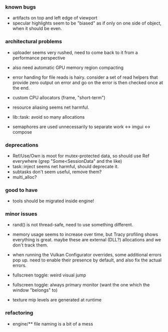 ### known bugs
- artifacts on top and left edge of viewport
- specular highlights seem to be "biased"
    as if only on one side of object, when it should be even.

### architectural problems
- uploader seems very rushed, need to come back to it from a performance perspective
- also need automatic GPU memory region compacting

- error handing for file reads is hairy.
    consider a set of read helpers that provide zero output on error and go on
    the error is then checked once at the end.

- custom CPU allocators (frame, "short-term")
- resource aliasing seems net harmful. 
- lib::task: avoid so many allocations
- semaphores are used unnecessarily to separate work <-> imgui <-> compose

### deprecations
- Ref/Use/Own is moot for mutex-protected data, so should use Ref everywhere
    (grep "Some<SessionData" and the like)
- task::inject seems net harmful, should deprecate it.
- subtasks don't seem useful, remove them?
- multi_alloc?

### good to have
- tools should be migrated inside engine!

### minor issues
- rand() is not thread-safe, need to use something different.

- memory usage seems to increase over time,
    but Tracy profiling shows everything is great.
    maybe these are external (DLL?) allocations and we don't track them.

- when running the Vulkan Configurator overrides, some additional errors pop up.
    need to enable their presence by default, and also fix the actual errors.

- fullscreen toggle: weird visual jump
- fullscreen toggle: always primary monitor (want the one which the window "belongs" to)
- texture mip levels are generated at runtime

### refactoring
- engine/** file naming is a bit of a mess